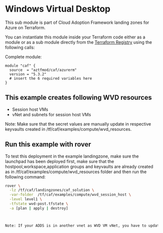 # Windows Virtual Desktop 

This sub module is part of Cloud Adoption Framework landing zones for Azure on Terraform.

You can instantiate this module inside your Terraform code either as a module or as a sub module directly from the [Terraform Registry](https://registry.terraform.io/modules/aztfmod/caf/azurerm/latest) using the following calls:

Complete module:
```hcl
module "caf" {
  source  = "aztfmod/caf/azurerm"
  version = "5.3.2"
  # insert the 6 required variables here
}
```

## This example creates following WVD resources

* Session host VMs
* vNet and subnets for session host VMs

Note: Make sure that the secret values are manually update in respective keyvaults created in /tf/caf/examples/compute/wvd_resources. 


## Run this example with rover

To test this deployment in the example landingzone, make sure the launchpad has been deployed first, make sure that the hostpool,workspace,application groups and keyvaults are already created as in /tf/caf/examples/compute/wvd_resources folder and then run the following command:


```bash
rover \
  -lz /tf/caf/landingzones/caf_solution \
  -var-folder  /tf/caf/examples/compute/wvd_session_host \
  -level level1 \
  -tfstate wvd-post.tfstate \
  -a [plan | apply | destroy]
```

```bash


Note: If your ADDS is in another vnet as WVD VM vNet, you have to update dns servers as in ADDS and peer with AADDS vnet before you create session hosts.  


